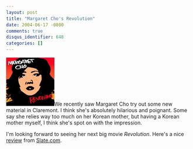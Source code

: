 ```yaml
---
layout: post
title: "Margaret Cho's Revolution"
date: 2004-06-17 -0800
comments: true
disqus_identifier: 648
categories: []
---
```

![Margaret Cho Revolution](/images/Margaret.jpg)We recently saw Margaret
Cho try out some new material in Claremont. I think she's absolutely
hilarious and poignant. Some say she relies way too much on her Korean
mother, but having a Korean mother myself, I think she's spot on with
the impression.

I'm looking forward to seeing her next big movie *Revolution*. Here's a
nice [review](http://slate.msn.com/id/2102645/fr/rss/) from
[Slate.com](http://slate.msn.com/).

